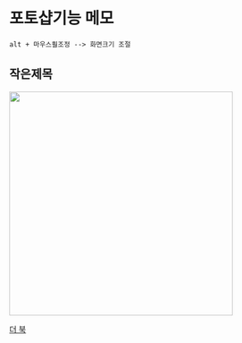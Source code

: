 # 포토샵기능 메모

```
alt + 마우스훨조정 --> 화면크기 조절
```

## 작은제목

<img src="https://tjghwns93.github.io/img/ph.png" width="400">

[더 북](https://thebook.io/)
